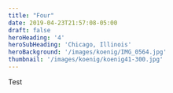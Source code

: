 ```yaml
---
title: "Four"
date: 2019-04-23T21:57:08-05:00
draft: false
heroHeading: '4'
heroSubHeading: 'Chicago, Illinois'
heroBackground: '/images/koenig/IMG_0564.jpg'
thumbnail: '/images/koenig/koenig41-300.jpg'
---
```


Test
